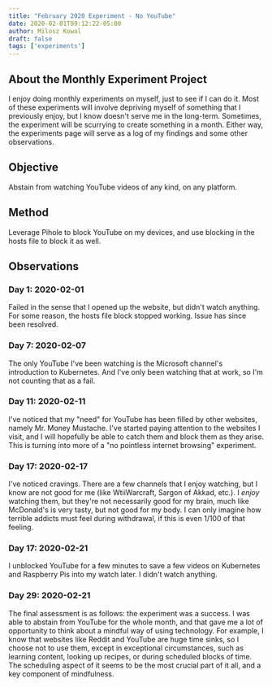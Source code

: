 ```yaml
---
title: "February 2020 Experiment - No YouTube"
date: 2020-02-01T09:12:22-05:00
author: Milosz Kowal
draft: false
tags: ['experiments']
---
```


## About the Monthly Experiment Project

I enjoy doing monthly experiments on myself, just to see if I can do it. Most of these experiments will involve depriving myself of something that I previously enjoy, but I know doesn't serve me in the long-term. Sometimes, the experiment will be scurrying to create something in a month. Either way, the experiments page will serve as a log of my findings and some other observations.

## Objective

Abstain from watching YouTube videos of any kind, on any platform.

## Method

Leverage Pihole to block YouTube on my devices, and use blocking in the hosts file to block it as well.

## Observations

### Day 1: 2020-02-01

Failed in the sense that I opened up the website, but didn't watch anything. For some reason, the hosts file block stopped working. Issue has since been resolved.

### Day 7: 2020-02-07

The only YouTube I've been watching is the Microsoft channel's introduction to Kubernetes. And I've only been watching that at work, so I'm not counting that as a fail.

### Day 11: 2020-02-11

I've noticed that my "need" for YouTube has been filled by other websites, namely Mr. Money Mustache. I've started paying attention to the websites I visit, and I will hopefully be able to catch them and block them as they arise. This is turning into more of a "no pointless internet browsing" experiment.

### Day 17: 2020-02-17

I've noticed cravings. There are a few channels that I enjoy watching, but I know are not good for me (like WtiiWarcraft, Sargon of Akkad, etc.). I *enjoy* watching them, but they're not necessarily good for my brain, much like McDonald's is very tasty, but not good for my body. I can only imagine how terrible addicts must feel during withdrawal, if this is even 1/100 of that feeling.

### Day 17: 2020-02-21

I unblocked YouTube for a few minutes to save a few videos on Kubernetes and Raspberry Pis into my watch later. I didn't watch anything.

### Day 29: 2020-02-21

The final assessment is as follows: the experiment was a success. I was able to abstain from YouTube for the whole month, and that gave me a lot of opportunity to think about a mindful way of using technology. For example, I know that websites like Reddit and YouTube are huge time sinks, so I choose not to use them, except in exceptional circumstances, such as learning content, looking up recipes, or during scheduled blocks of time. The scheduling aspect of it seems to be the most crucial part of it all, and a key component of mindfulness.
